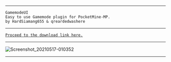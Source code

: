 
---

 `GamemodeUI`<br />
   `Easy to use Gamemode plugin for PocketMine-MP.`<br />
    `by HardSiamang655 & qreardedwashere`

---

[`Proceed to the download link here.`](https://www.mediafire.com/file/xdsdz6xpw0bt1q5/GamemodeUI_v0.1.0.phar/file)

---

   ![Screenshot_20210517-010352](https://user-images.githubusercontent.com/78941156/118414549-eefbaa00-b6ad-11eb-913a-35de9d93a05b.png)


---
